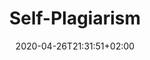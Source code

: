 ---
title: "Self-Plagiarism"
images: # Create a folder in /static/images/tools that has the same name as this current markdown file and place the images there. We only need the file name here. If this is not clear, please refer to existing tools as references.
  - path:
categories:
  - Publishing and Sharing
tags:
  - Publications
links:
  - name: "Self-Plagiarism"
    link: "https://en.wikipedia.org/wiki/Plagiarism#Self-plagiarism"
summary: "The reuse of significant, identical, or nearly identical portions of one's own work without acknowledging that one is doing so or citing the original work is sometimes described as self-plagiarism."
features:
platforms:
fields:
plans:
date: 2020-04-26T21:31:51+02:00
draft: false
---